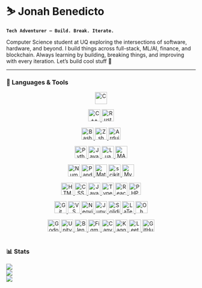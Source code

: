 # ⛷ Jonah Benedicto

**`Tech Adventurer — Build. Break. Iterate.`**

Computer Science student at UQ exploring the intersections of software, hardware, and beyond. I build things across full-stack, ML/AI, finance, and blockchain. Always learning by building, breaking things, and improving with every iteration. Let’s build cool stuff 👋

---

### 🧰 Languages & Tools

<div align="center">

  <p>
    <a href="https://www.w3schools.com/c/" target="_blank">
      <img alt="C" width="32" src="https://cdn.jsdelivr.net/gh/devicons/devicon@latest/icons/c/c-original.svg" />
    </a>
  </p>

  <p>
    <a href="https://www.w3schools.com/CPP/" target="_blank">
      <img alt="C++"  width="32" src="https://cdn.jsdelivr.net/gh/devicons/devicon@latest/icons/cplusplus/cplusplus-original.svg" />
    </a>
    <a href="https://www.w3schools.com/rust/" target="_blank">
      <img alt="Rust" width="32" src="https://cdn.jsdelivr.net/gh/devicons/devicon@latest/icons/rust/rust-original.svg" />
    </a>
  </p>

  <p>
    <a href="https://www.w3schools.com/bash/" target="_blank">
      <img alt="Bash"    width="32" src="https://cdn.jsdelivr.net/gh/devicons/devicon@latest/icons/bash/bash-original.svg" />
    </a>
    <a href="https://en.wikipedia.org/wiki/Z_shell" target="_blank">
      <img alt="Zsh"     width="32" src="https://cdn.jsdelivr.net/gh/devicons/devicon@latest/icons/zsh/zsh-original.svg" />
    </a>
    <a href="https://www.arduino.cc/" target="_blank">
      <img alt="Arduino" width="32" src="https://cdn.jsdelivr.net/gh/devicons/devicon@latest/icons/arduino/arduino-original.svg" />
    </a>
  </p>

  <p>
    <a href="https://www.python.org/" target="_blank">
      <img alt="Python" width="32" src="https://cdn.jsdelivr.net/gh/devicons/devicon@latest/icons/python/python-original.svg" />
    </a>
    <a href="https://www.java.com/" target="_blank">
      <img alt="Java"   width="32" src="https://cdn.jsdelivr.net/gh/devicons/devicon@latest/icons/java/java-original.svg" />
    </a>
    <a href="https://www.lua.org/" target="_blank">
      <img alt="Lua"    width="32" src="https://cdn.jsdelivr.net/gh/devicons/devicon@latest/icons/lua/lua-original.svg" />
    </a>
    <a href="https://www.mathworks.com/products/matlab.html" target="_blank">
      <img alt="MATLAB" width="32" src="https://cdn.jsdelivr.net/gh/devicons/devicon@latest/icons/matlab/matlab-original.svg" />
    </a>
  </p>

  <p>
    <a href="https://numpy.org/" target="_blank">
      <img alt="NumPy"         width="32" src="https://cdn.jsdelivr.net/gh/devicons/devicon@latest/icons/numpy/numpy-original.svg" />
    </a>
    <a href="https://pandas.pydata.org/" target="_blank">
      <img alt="Pandas"        width="32" src="https://cdn.jsdelivr.net/gh/devicons/devicon@latest/icons/pandas/pandas-original.svg" />
    </a>
    <a href="https://matplotlib.org/" target="_blank">
      <img alt="Matplotlib"    width="32" src="https://cdn.jsdelivr.net/gh/devicons/devicon@latest/icons/matplotlib/matplotlib-original.svg" />
    </a>
    <a href="https://scikit-learn.org/" target="_blank">
      <img alt="scikit-learn"  width="32" src="https://cdn.jsdelivr.net/gh/devicons/devicon@latest/icons/scikitlearn/scikitlearn-original.svg" />
    </a>
    <a href="https://www.mysql.com/" target="_blank">
      <img alt="MySQL"         width="32" src="https://cdn.jsdelivr.net/gh/devicons/devicon@latest/icons/mysql/mysql-original.svg" />
    </a>
  </p>

  <p>
    <a href="https://www.w3schools.com/html/" target="_blank">
      <img alt="HTML"       width="32" src="https://cdn.jsdelivr.net/gh/devicons/devicon@latest/icons/html5/html5-original.svg" />
    </a>
    <a href="https://www.w3schools.com/css/" target="_blank">
      <img alt="CSS"        width="32" src="https://cdn.jsdelivr.net/gh/devicons/devicon@latest/icons/css3/css3-original.svg" />
    </a>
    <a href="https://www.w3schools.com/js/" target="_blank">
      <img alt="JavaScript" width="32" src="https://cdn.jsdelivr.net/gh/devicons/devicon@latest/icons/javascript/javascript-original.svg" />
    </a>
    <a href="https://www.typescriptlang.org/" target="_blank">
      <img alt="TypeScript" width="32" src="https://cdn.jsdelivr.net/gh/devicons/devicon@latest/icons/typescript/typescript-original.svg" />
    </a>
    <a href="https://react.dev/" target="_blank">
      <img alt="React"      width="32" src="https://cdn.jsdelivr.net/gh/devicons/devicon@latest/icons/react/react-original.svg" />
    </a>
    <a href="https://www.php.net/" target="_blank">
      <img alt="PHP"        width="32" src="https://cdn.jsdelivr.net/gh/devicons/devicon@latest/icons/php/php-original.svg" />
    </a>
  </p>

  <p>
    <a href="https://git-scm.com/" target="_blank">
      <img alt="Git"        width="32" src="https://cdn.jsdelivr.net/gh/devicons/devicon@latest/icons/git/git-original.svg" />
    </a>
    <a href="https://code.visualstudio.com/" target="_blank">
      <img alt="VS Code"    width="32" src="https://cdn.jsdelivr.net/gh/devicons/devicon@latest/icons/vscode/vscode-original.svg" />
    </a>
    <a href="https://neovim.io/" target="_blank">
      <img alt="Neovim"     width="32" src="https://cdn.jsdelivr.net/gh/devicons/devicon@latest/icons/neovim/neovim-original.svg" />
    </a>
    <a href="https://jupyter.org/" target="_blank">
      <img alt="Jupyter"    width="32" src="https://cdn.jsdelivr.net/gh/devicons/devicon@latest/icons/jupyter/jupyter-original.svg" />
    </a>
    <a href="https://soliditylang.org/" target="_blank">
      <img alt="Solidity"   width="32" src="https://cdn.jsdelivr.net/gh/devicons/devicon@latest/icons/solidity/solidity-original.svg" />
    </a>
    <a href="https://www.latex-project.org/" target="_blank">
      <img alt="LaTeX"   width="32" src="https://cdn.jsdelivr.net/gh/devicons/devicon@latest/icons/latex/latex-original.svg" />
    </a>
    <a href="https://ohmyz.sh/" target="_blank">
      <img alt="Oh My Zsh"  width="32" src="https://cdn.jsdelivr.net/gh/devicons/devicon@latest/icons/ohmyzsh/ohmyzsh-original.svg" />
    </a>
  </p>

  <p>
    <a href="https://godotengine.org/" target="_blank">
      <img alt="Godot"   width="32" src="https://cdn.jsdelivr.net/gh/devicons/devicon@latest/icons/godot/godot-original.svg" />
    </a>
    <a href="https://unity.com/" target="_blank">
      <img alt="Unity"   width="32" src="https://cdn.jsdelivr.net/gh/devicons/devicon@latest/icons/unity/unity-original.svg" />
    </a>
    <a href="https://www.blender.org/" target="_blank">
      <img alt="Blender" width="32" src="https://cdn.jsdelivr.net/gh/devicons/devicon@latest/icons/blender/blender-original.svg" />
    </a>
    <a href="https://www.figma.com/" target="_blank">
      <img alt="Figma"   width="32" src="https://cdn.jsdelivr.net/gh/devicons/devicon@latest/icons/figma/figma-original.svg" />
    </a>
    <a href="https://www.canva.com/" target="_blank">
      <img alt="Canva"   width="32" src="https://cdn.jsdelivr.net/gh/devicons/devicon@latest/icons/canva/canva-original.svg" />
    </a>
    <a href="https://www.kaggle.com/" target="_blank">
      <img alt="Kaggle"  width="32" src="https://cdn.jsdelivr.net/gh/devicons/devicon@latest/icons/kaggle/kaggle-original.svg" />
    </a>
    <a href="https://leetcode.com/" target="_blank">
      <img alt="LeetCode"   width="32" src="https://cdn.jsdelivr.net/gh/devicons/devicon@latest/icons/leetcode/leetcode-original.svg" />
    </a>
    <a href="https://github.com/" target="_blank">
      <img alt="GitHub"     width="32" src="https://cdn.jsdelivr.net/gh/devicons/devicon@latest/icons/github/github-original.svg" />
    </a>
  </p>

</div>

#

### 📊 Stats

![](https://github-readme-stats.vercel.app/api?username=migzster-snow&theme=default&hide_border=false&include_all_commits=false&count_private=false)<br/>
![](https://nirzak-streak-stats.vercel.app/?user=migzster-snow&theme=default&hide_border=false)<br/>
![](https://github-readme-stats.vercel.app/api/top-langs/?username=migzster-snow&theme=default&hide_border=false&include_all_commits=false&count_private=false&layout=compact)

<!-- [![GitHub Streak](https://streak-stats.demolab.com?user=migzster-snow)](https://git.io/streak-stats) -->

